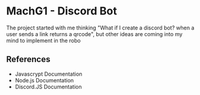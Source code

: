 # MachG1 - Discord Bot 
The project started with me thinking "What if I create a discord bot? when a user sends a link returns a qrcode", but other ideas are coming into my mind to implement in the robo

<h2>References</h2>
<ul>
<li>Javascrypt Documentation</li> 
<li>Node.js Documentation</li>
<li>Discord.JS Documentation</li>
</ul>
